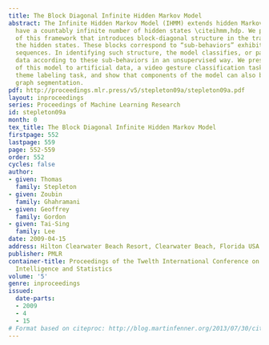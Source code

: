 ```yaml
---
title: The Block Diagonal Infinite Hidden Markov Model
abstract: The Infinite Hidden Markov Model (IHMM) extends hidden Markov models to
  have a countably infinite number of hidden states \citeihmm,hdp. We present a generalization
  of this framework that introduces block-diagonal structure in the transitions between
  the hidden states. These blocks correspond to “sub-behaviors” exhibited by data
  sequences. In identifying such structure, the model classifies, or partitions, sequence
  data according to these sub-behaviors in an unsupervised way. We present an application
  of this model to artificial data, a video gesture classification task, and a musical
  theme labeling task, and show that components of the model can also be applied to
  graph segmentation.
pdf: http://proceedings.mlr.press/v5/stepleton09a/stepleton09a.pdf
layout: inproceedings
series: Proceedings of Machine Learning Research
id: stepleton09a
month: 0
tex_title: The Block Diagonal Infinite Hidden Markov Model
firstpage: 552
lastpage: 559
page: 552-559
order: 552
cycles: false
author:
- given: Thomas
  family: Stepleton
- given: Zoubin
  family: Ghahramani
- given: Geoffrey
  family: Gordon
- given: Tai-Sing
  family: Lee
date: 2009-04-15
address: Hilton Clearwater Beach Resort, Clearwater Beach, Florida USA
publisher: PMLR
container-title: Proceedings of the Twelth International Conference on Artificial
  Intelligence and Statistics
volume: '5'
genre: inproceedings
issued:
  date-parts:
  - 2009
  - 4
  - 15
# Format based on citeproc: http://blog.martinfenner.org/2013/07/30/citeproc-yaml-for-bibliographies/
---
```

